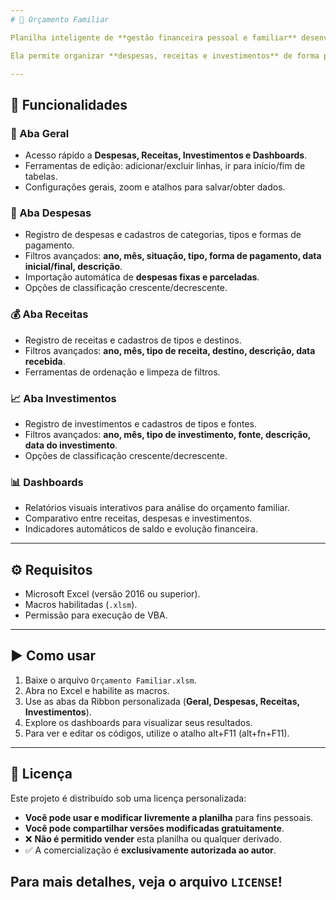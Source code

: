 ```yaml
---
# 📘 Orçamento Familiar

Planilha inteligente de **gestão financeira pessoal e familiar** desenvolvida em Excel com suporte a **macros VBA** e interface personalizada via **Ribbon XML**.

Ela permite organizar **despesas, receitas e investimentos** de forma prática, com filtros avançados, relatórios e dashboards automáticos.

---
```


## 🚀 Funcionalidades

### 🧾 Aba **Geral**
- Acesso rápido a **Despesas, Receitas, Investimentos e Dashboards**.
- Ferramentas de edição: adicionar/excluir linhas, ir para início/fim de tabelas.
- Configurações gerais, zoom e atalhos para salvar/obter dados.

### 💸 Aba **Despesas**
- Registro de despesas e cadastros de categorias, tipos e formas de pagamento.
- Filtros avançados: **ano, mês, situação, tipo, forma de pagamento, data inicial/final, descrição**.
- Importação automática de **despesas fixas e parceladas**.
- Opções de classificação crescente/decrescente.

### 💰 Aba **Receitas**
- Registro de receitas e cadastros de tipos e destinos.
- Filtros avançados: **ano, mês, tipo de receita, destino, descrição, data recebida**.
- Ferramentas de ordenação e limpeza de filtros.

### 📈 Aba **Investimentos**
- Registro de investimentos e cadastros de tipos e fontes.
- Filtros avançados: **ano, mês, tipo de investimento, fonte, descrição, data do investimento**.
- Opções de classificação crescente/decrescente.

### 📊 Dashboards
- Relatórios visuais interativos para análise do orçamento familiar.
- Comparativo entre receitas, despesas e investimentos.
- Indicadores automáticos de saldo e evolução financeira.

---

## ⚙️ Requisitos

- Microsoft Excel (versão 2016 ou superior).
- Macros habilitadas (`.xlsm`).
- Permissão para execução de VBA.

---

## ▶️ Como usar

1. Baixe o arquivo `Orçamento Familiar.xlsm`.
2. Abra no Excel e habilite as macros.
3. Use as abas da Ribbon personalizada (**Geral, Despesas, Receitas, Investimentos**).
4. Explore os dashboards para visualizar seus resultados.
5. Para ver e editar os códigos, utilize o atalho alt+F11 (alt+fn+F11).

---

## 📄 Licença

Este projeto é distribuído sob uma licença personalizada:

- **Você pode usar e modificar livremente a planilha** para fins pessoais.
- **Você pode compartilhar versões modificadas gratuitamente**.
- ❌ **Não é permitido vender** esta planilha ou qualquer derivado.
- ✅ A comercialização é **exclusivamente autorizada ao autor**.

Para mais detalhes, veja o arquivo `LICENSE`!
---


